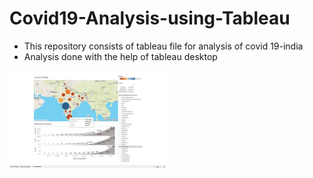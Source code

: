 # Covid19-Analysis-using-Tableau

- This repository consists of tableau file for analysis of covid 19-india
- Analysis done with the help of tableau desktop


<img src="https://github.com/Np5123/Covid19-Analysis-using-Tableau/blob/master/tableau.png" width="250">
